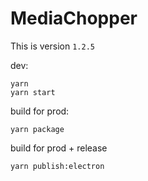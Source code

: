 # MediaChopper

This is version `1.2.5`


dev:

```
yarn
yarn start
```

build for prod:

```
yarn package
```

build for prod + release
```
yarn publish:electron
```